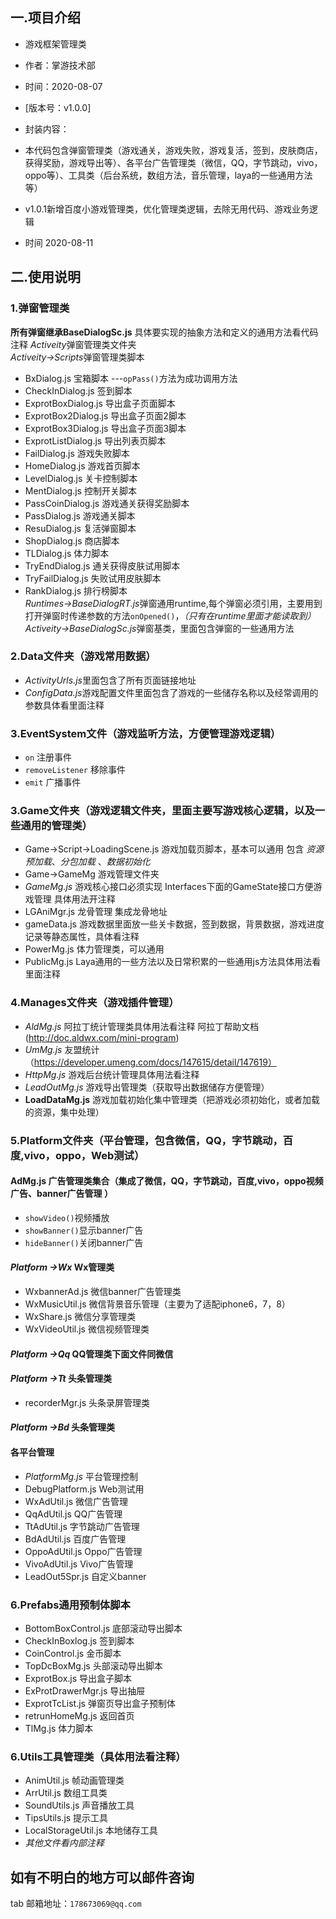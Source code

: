 ## 一.项目介绍  
 * 游戏框架管理类  
 * 作者：掌游技术部  
 * 时间：2020-08-07
 * [版本号：v1.0.0]  
 * 封装内容：
* 本代码包含弹窗管理类（游戏通关，游戏失败，游戏复活，签到，皮肤商店，获得奖励，游戏导出等）、各平台广告管理类（微信，QQ，字节跳动，vivo，oppo等）、工具类（后台系统，数组方法，音乐管理，laya的一些通用方法等）

* v1.0.1新增百度小游戏管理类，优化管理类逻辑，去除无用代码、游戏业务逻辑
* 时间 2020-08-11

## 二.使用说明
### 1.弹窗管理类  
**所有弹窗继承BaseDialogSc.js** 具体要实现的抽象方法和定义的通用方法看代码注释
*Activeity*弹窗管理类文件夹  
*Activeity->Scripts*弹窗管理类脚本
* BxDialog.js 宝箱脚本  ---`opPass()`方法为成功调用方法
* CheckInDialog.js 签到脚本  
* ExprotBoxDialog.js 导出盒子页面脚本  
* ExprotBox2Dialog.js 导出盒子页面2脚本  
* ExprotBox3Dialog.js 导出盒子页面3脚本  
* ExprotListDialog.js 导出列表页脚本  
* FailDialog.js 游戏失败脚本  
* HomeDialog.js 游戏首页脚本  
* LevelDialog.js 关卡控制脚本  
* MentDialog.js 控制开关脚本  
* PassCoinDialog.js 游戏通关获得奖励脚本  
* PassDialog.js 游戏通关脚本  
* ResuDialog.js 复活弹窗脚本  
* ShopDialog.js 商店脚本  
* TLDialog.js 体力脚本  
* TryEndDialog.js 通关获得皮肤试用脚本  
* TryFailDialog.js 失败试用皮肤脚本  
* RankDialog.js 排行榜脚本  
*Runtimes->BaseDialogRT.js*弹窗通用runtime,每个弹窗必须引用，主要用到打开弹窗时传递参数的方法`onOpened()`，_（只有在runtime里面才能读取到）_  
*Activeity->BaseDialogSc.js*弹窗基类，里面包含弹窗的一些通用方法

### 2.Data文件夹（游戏常用数据）  
* *ActivityUrls.js*里面包含了所有页面链接地址
* *ConfigData.js*游戏配置文件里面包含了游戏的一些储存名称以及经常调用的参数具体看里面注释  

### 3.EventSystem文件（游戏监听方法，方便管理游戏逻辑）  
* `on` 注册事件
* `removeListener` 移除事件
* `emit` 广播事件

### 3.Game文件夹（游戏逻辑文件夹，里面主要写游戏核心逻辑，以及一些通用的管理类）  
* Game->Script->LoadingScene.js 游戏加载页脚本，基本可以通用 包含 *资源预加载*、*分包加载* 、*数据初始化*  
* Game->GameMg 游戏管理文件夹
* *GameMg.js* 游戏核心接口必须实现 Interfaces下面的GameState接口方便游戏管理 具体用法开注释
* LGAniMgr.js 龙骨管理 集成龙骨地址
* gameData.js 游戏数据里面放一些关卡数据，签到数据，背景数据，游戏进度记录等静态属性，具体看注释
* PowerMg.js 体力管理类，可以通用
* PublicMg.js Laya通用的一些方法以及日常积累的一些通用js方法具体用法看里面注释  

### 4.Manages文件夹（游戏插件管理）  
* *AldMg.js* 阿拉丁统计管理类具体用法看注释 阿拉丁帮助文档(http://doc.aldwx.com/mini-program)  
* *UmMg.js* 友盟统计 （https://developer.umeng.com/docs/147615/detail/147619）  
* *HttpMg.js* 游戏后台统计管理具体用法看注释  
* *LeadOutMg.js* 游戏导出管理类（获取导出数据储存方便管理）  
* **LoadDataMg.js** 游戏加载初始化集中管理类（把游戏必须初始化，或者加载的资源，集中处理）  

### 5.Platform文件夹（平台管理，包含微信，QQ，字节跳动，百度,vivo，oppo，Web测试）  
#### **AdMg.js** 广告管理类集合（集成了微信，QQ，字节跳动，百度,vivo，oppo视频广告、banner广告管理 ）  
* `showVideo()`视频播放  
* `showBanner()`显示banner广告  
* `hideBanner()`关闭banner广告  


#### *Platform ->Wx* Wx管理类  
* WxbannerAd.js 微信banner广告管理类  
* WxMusicUtil.js 微信背景音乐管理（主要为了适配iphone6，7，8）
* WxShare.js 微信分享管理类  
* WxVideoUtil.js 微信视频管理类

#### *Platform ->Qq* QQ管理类下面文件同微信  

#### *Platform ->Tt* 头条管理类  
* recorderMgr.js 头条录屏管理类  

#### *Platform ->Bd* 头条管理类  

#### 各平台管理  
* *PlatformMg.js* 平台管理控制
* DebugPlatform.js Web测试用  
* WxAdUtil.js 微信广告管理  
* QqAdUtil.js QQ广告管理  
* TtAdUtil.js 字节跳动广告管理  
* BdAdUtil.js 百度广告管理  
* OppoAdUtil.js Oppo广告管理  
* VivoAdUtil.js Vivo广告管理  
* LeadOut5Spr.js 自定义banner


### 6.Prefabs通用预制体脚本  
* BottomBoxControl.js 底部滚动导出脚本  
* CheckInBoxlog.js 签到脚本  
* CoinControl.js 金币脚本  
* TopDcBoxMg.js 头部滚动导出脚本  
* ExprotBox.js 导出盒子脚本  
* ExProtDrawerMgr.js 导出抽屉  
* ExprotTcList.js 弹窗页导出盒子预制体  
* retrunHomeMg.js 返回首页  
* TlMg.js 体力脚本  

### 6.Utils工具管理类（具体用法看注释）  
* AnimUtil.js 帧动画管理类  
* ArrUtil.js 数组工具类  
* SoundUtils.js 声音播放工具  
* TipsUtils.js 提示工具  
* LocalStorageUtil.js 本地储存工具  
* *其他文件看内部注释*  

## 如有不明白的地方可以邮件咨询  
tab 邮箱地址：`178673069@qq.com`
 







